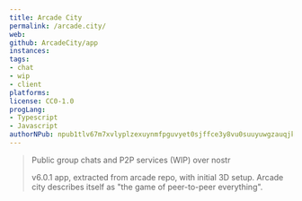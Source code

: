```yaml
---
title: Arcade City 
permalink: /arcade.city/
web:
github: ArcadeCity/app
instances:
tags:
- chat
- wip
- client
platforms:
license: CC0-1.0
progLang: 
- Typescript
- Javascript
authorNPub: npub1tlv67m7xvlyplzexuynmfpguvyet0sjffce3y8vu0suuyuwgzauqjk7fdm
---
```


> Public group chats and P2P services (WIP) over nostr
>
> v6.0.1 app, extracted from arcade repo, with initial 3D setup. Arcade city describes itself as "the game of peer-to-peer everything".
